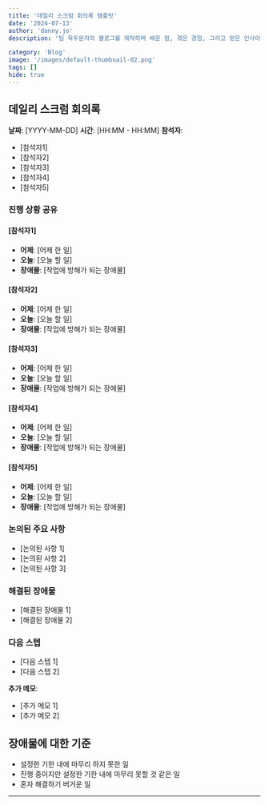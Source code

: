 ```yaml
---
title: '데일리 스크럼 회의록 템플릿'
date: '2024-07-13'
author: 'danny.jo'
description: '팀 육두문자의 블로그를 제작하며 배운 점, 겪은 경험, 그리고 얻은 인사이트를 공유합니다.'

category: 'Blog'
image: '/images/default-thumbnail-02.png'
tags: []
hide: true
---
```


## 데일리 스크럼 회의록

**날짜**: [YYYY-MM-DD]
**시간**: [HH:MM - HH:MM]
**참석자**:

- [참석자1]
- [참석자2]
- [참석자3]
- [참석자4]
- [참석자5]

### 진행 상황 공유

#### [참석자1]

- **어제**: [어제 한 일]
- **오늘**: [오늘 할 일]
- **장애물**: [작업에 방해가 되는 장애물]

#### [참석자2]

- **어제**: [어제 한 일]
- **오늘**: [오늘 할 일]
- **장애물**: [작업에 방해가 되는 장애물]

#### [참석자3]

- **어제**: [어제 한 일]
- **오늘**: [오늘 할 일]
- **장애물**: [작업에 방해가 되는 장애물]

#### [참석자4]

- **어제**: [어제 한 일]
- **오늘**: [오늘 할 일]
- **장애물**: [작업에 방해가 되는 장애물]

#### [참석자5]

- **어제**: [어제 한 일]
- **오늘**: [오늘 할 일]
- **장애물**: [작업에 방해가 되는 장애물]

### 논의된 주요 사항

- [논의된 사항 1]
- [논의된 사항 2]
- [논의된 사항 3]

### 해결된 장애물

- [해결된 장애물 1]
- [해결된 장애물 2]

### 다음 스텝

- [다음 스텝 1]
- [다음 스텝 2]

**추가 메모**:

- [추가 메모 1]
- [추가 메모 2]

## 장애물에 대한 기준
* 설정한 기한 내에 마무리 하지 못한 일
* 진행 중이지만 설정한 기한 내에 마무리 못할 것 같은 일
* 혼자 해결하기 버거운 일

---